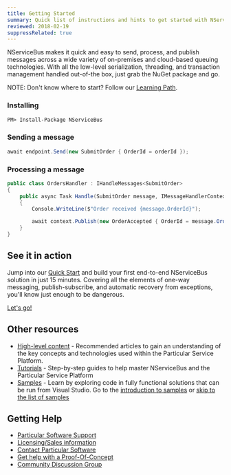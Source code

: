 ```yaml
---
title: Getting Started
summary: Quick list of instructions and hints to get started with NServiceBus and the Particular Service Platform
reviewed: 2018-02-19
suppressRelated: true
---
```


NServiceBus makes it quick and easy to send, process, and publish messages across a wide variety of on-premises and cloud-based queuing technologies. With all the low-level serialization, threading, and transaction management handled out-of-the box, just grab the NuGet package and go.

NOTE: Don't know where to start? Follow our [Learning Path](https://particular.net/learn/getting-started).


### Installing


```ps
PM> Install-Package NServiceBus
```


### Sending a message

```cs
await endpoint.Send(new SubmitOrder { OrderId = orderId });
```

### Processing a message

```cs
public class OrdersHandler : IHandleMessages<SubmitOrder>
{
    public async Task Handle(SubmitOrder message, IMessageHandlerContext context)
    {
        Console.WriteLine($"Order received {message.OrderId}");

        await context.Publish(new OrderAccepted { OrderId = message.OrderId });
    }
}
```


## See it in action

Jump into our [Quick Start](/tutorials/quickstart/) and build your first end-to-end NServiceBus solution in just 15 minutes. Covering all the elements of one-way messaging, publish-subscribe, and automatic recovery from exceptions, you'll know just enough to be dangerous.

<div class="text-center inline-download"><a href="/tutorials/quickstart/" class="btn btn-primary btn-lg">Let's go! <span class="glyphicon glyphicon-chevron-right" aria-hidden="true"></span></a>
</div>

## Other resources

* [High-level content](/get-started/high-level-content.md) - Recommended articles to gain an understanding of the key concepts and technologies used within the Particular Service Platform.
* [Tutorials](/tutorials/) - Step-by-step guides to help master NServiceBus and the Particular Service Platform
* [Samples](/samples/) - Learn by exploring code in fully functional solutions that can be run from Visual Studio. Go to the [introduction to samples](/samples/) or [skip to the list of samples](/samples/#related-samples) 


## Getting Help

 * [Particular Software Support](https://particular.net/support)
 * [Licensing/Sales information](https://particular.net/licensing)
 * [Contact Particular Software](https://particular.net/contactus)
 * [Get help with a Proof-Of-Concept](https://particular.net/proof-of-concept)
 * [Community Discussion Group](https://discuss.particular.net)
